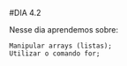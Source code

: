 #DIA 4.2 

Nesse dia aprendemos sobre:

    Manipular arrays (listas);
    Utilizar o comando for;

